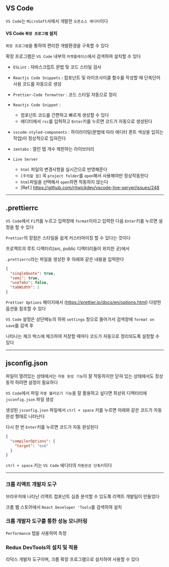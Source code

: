 ## VS Code  
  
`VS Code`는 `MicroSoft`사에서 개발한 `오픈소스 에디터`이다  
  
#### VS Code `확장 프로그램` 설치  
  
`확장 프로그램`을 통하여 편리한 개발환경을 구축할 수 있다  
  
확장 프로그램은 `VS Code` 내부의 `마켓플레이스`에서 검색하여 설치할 수 있다  
  
- `ESLint` : 자바스크립트 문법 및 코드 스타일 검사
- `Reactjs Code Snippets` : 컴포넌트 및 라이프사이클 함수를 작성할 때 단축단어 사용 코드를 자동으로 생성
- `Prettier-Code formatter` : 코드 스타일 자동으로 정리
- `Reactjs Code Snippet` :    
  - 컴포넌트 코드를 간편하고 빠르게 생성할 수 있다 
  - 에디터에서 `rsc`를 입력하고 `Enter`키를 누르면 코드가 자동으로 생성된다  
- `vscode-styled-components` : 하이라이팅(문법에 따라 에디터 폰트 색상을 입히는 작업)이 정상적으로 입혀진다
- `zentabs` : 열린 탭 개수 제한하는 라이브러리

- `Live Server`
  - `html` 파일의 변경사항을 실시간으로 반영해준다
  - `[주의할 점]` 꼭 `project folder`를 `open`해서 사용해야만 정상작동한다 
  - `html`파일을 선택해서 `open`하면 작동하지 않는다
  - [Ref.] https://github.com/ritwickdey/vscode-live-server/issues/248
---  
  
## .prettierrc
  
`VS Code`에서 `F1`키를 누르고 입력창에 `format`이라고 입력한 다음 `Enter`키를 누르면 설정을 할 수 있다  
  
`Prettier`의 장점은 스타일을 쉽게 커스터마이징 할 수 있다는 것이다  
  
프로젝트의 루트 디렉터리(src, public 디렉터리들이 위치한 곳)에서  
  
`.prettierrc`라는 파일을 생성한 후 아래와 같은 내용을 입력한다  
  
```json  
{
  "singleQuote": true,
  "semi": true,
  "useTabs": false,
  "tabWidth": 2
}
```  
  
`Prettier Options` 페이지에서 (https://prettier.io/docs/en/options.html) 다양한 옵션을 참조할 수 있다  
  
`VS Code` 설정은 상단메뉴의 하위 `settings` 창으로 들어가서 검색창에 `format on save`를 검색 후  
  
나타나는 체크 박스에 체크하여 저장할 때마다 코드가 자동으로 정리되도록 설정할 수 있다  
  
---  
  
## jsconfig.json  
  
파일이 열려있는 상태에서는 `자동 완성 기능`이 잘 작동하지만 닫혀 있는 상태에서도 정상동작 하려면 설정이 필요하다  
  
`VS Code`에서 파일 `자동 불러오기 기능`을 잘 활용하고 싶다면 최상위 디렉터리에 `jsconfig.json` 파일 생성  
  
생성된 `jsconfig.json` 파일에서 `ctrl + space` 키를 누르면 아래와 같은 코드가 자동완성 형태로 나타난다  
  
다시 한 번 `Enter`키를 누르면 코드가 자동 완성된다  
  
```json
{
  "compilerOptions": {
    "target": "es6"
  }
}
```
  
`ctrl + space` 키는 `VS Code` 에디터의 `자동완성 단축키`이다  
  
---  
  
### 크롬 리액트 개발자 도구
  
브라우저에  나타난 리액트 컴포넌트 심층 분석할 수 있도록 리액트 개발팀이 만들었다  
  
크롬 웹 스토어에서 `React Developer 'Tools`를 검색하여 설치  
  
### 크롬 개발자 도구를 통한 성능 모니터링
  
`Performance` 탭을 사용하여 측정  
  
### Redux DevTools의 설치 및 적용
  
리덕스 개발자 도구이며, 크롬 확장 프로그램으로 설치하여 사용할 수 있다

